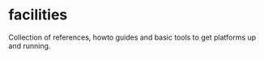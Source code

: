 # facilities
Collection of references, howto guides and basic tools to get platforms up and running.
